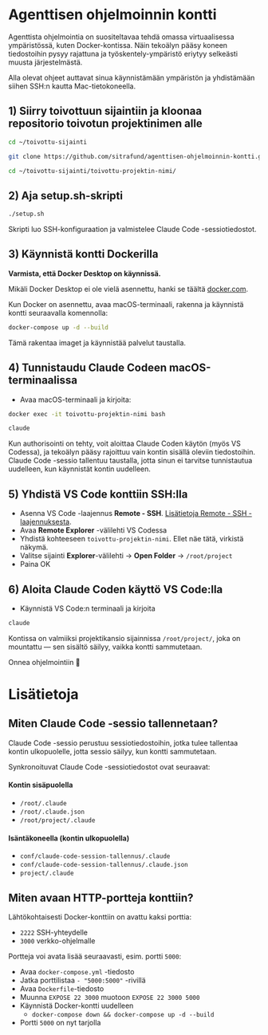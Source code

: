 # Agenttisen ohjelmoinnin kontti

Agenttista ohjelmointia on suositeltavaa tehdä omassa virtuaalisessa ympäristössä, kuten Docker-kontissa. Näin tekoälyn pääsy koneen tiedostoihin pysyy rajattuna ja työskentely-ympäristö eriytyy selkeästi muusta järjestelmästä.

Alla olevat ohjeet auttavat sinua käynnistämään ympäristön ja yhdistämään siihen SSH:n kautta Mac-tietokoneella.

## 1) Siirry toivottuun sijaintiin ja kloonaa repositorio toivotun projektinimen alle

```bash
cd ~/toivottu-sijainti
```
```bash
git clone https://github.com/sitrafund/agenttisen-ohjelmoinnin-kontti.git toivottu-projektin-nimi
```
```bash
cd ~/toivottu-sijainti/toivottu-projektin-nimi/
```

## 2) Aja setup.sh-skripti

```bash
./setup.sh
```

Skripti luo SSH-konfiguraation ja valmistelee Claude Code -sessiotiedostot.

## 3) Käynnistä kontti Dockerilla

**Varmista, että Docker Desktop on käynnissä.**

Mikäli Docker Desktop ei ole vielä asennettu, hanki se täältä [docker.com](https://www.docker.com).

Kun Docker on asennettu, avaa macOS-terminaali, rakenna ja käynnistä kontti seuraavalla komennolla:

```bash
docker-compose up -d --build
```

Tämä rakentaa imaget ja käynnistää palvelut taustalla.

## 4) Tunnistaudu Claude Codeen macOS-terminaalissa

- Avaa macOS-terminaali ja kirjoita:

```bash
docker exec -it toivottu-projektin-nimi bash
```
```bash
claude
```

Kun authorisointi on tehty, voit aloittaa Claude Coden käytön (myös VS Codessa), ja tekoälyn pääsy rajoittuu vain kontin sisällä oleviin tiedostoihin. Claude Code -sessio tallentuu taustalla, jotta sinun ei tarvitse tunnistautua uudelleen, kun käynnistät kontin uudelleen.

## 5) Yhdistä VS Code konttiin SSH:lla

- Asenna VS Code -laajennus **Remote - SSH**. [Lisätietoja Remote - SSH -laajennuksesta](https://marketplace.visualstudio.com/items?itemName=ms-vscode-remote.remote-ssh).
- Avaa **Remote Explorer** -välilehti VS Codessa
- Yhdistä kohteeseen `toivottu-projektin-nimi`. Ellet näe tätä, virkistä näkymä.
- Valitse sijainti **Explorer**-välilehti -> **Open Folder** -> `/root/project`
- Paina OK

## 6) Aloita Claude Coden käyttö VS Code:lla

- Käynnistä VS Code:n terminaali ja kirjoita

```bash
claude
```

Kontissa on valmiiksi projektikansio sijainnissa `/root/project/`, joka on mountattu — sen sisältö säilyy, vaikka kontti sammutetaan.

Onnea ohjelmointiin 🤖

# Lisätietoja

## Miten Claude Code -sessio tallennetaan?

Claude Code -sessio perustuu sessiotiedostoihin, jotka tulee tallentaa kontin ulkopuolelle, jotta sessio säilyy, kun kontti sammutetaan.

Synkronoituvat Claude Code -sessiotiedostot ovat seuraavat:

#### Kontin sisäpuolella

- `/root/.claude`
- `/root/.claude.json`
- `/root/project/.claude`

#### Isäntäkoneella (kontin ulkopuolella)

- `conf/claude-code-session-tallennus/.claude`
- `conf/claude-code-session-tallennus/.claude.json`
- `project/.claude`

## Miten avaan HTTP-portteja konttiin?

Lähtökohtaisesti Docker-konttiin on avattu kaksi porttia:

- `2222` SSH-yhteydelle
- `3000` verkko-ohjelmalle

Portteja voi avata lisää seuraavasti, esim. portti `5000`:

- Avaa `docker-compose.yml` -tiedosto
- Jatka porttilistaa `- "5000:5000"` -rivillä
- Avaa `Dockerfile`-tiedosto
- Muunna `EXPOSE 22 3000` muotoon `EXPOSE 22 3000 5000`
- Käynnistä Docker-kontti uudelleen 
  - `docker-compose down && docker-compose up -d --build`
- Portti `5000` on nyt tarjolla